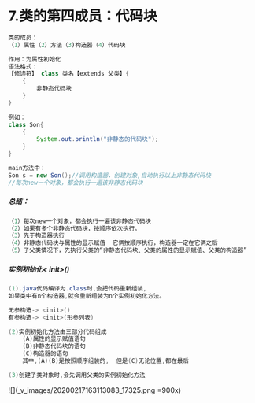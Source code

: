 # 7.类的第四成员：代码块
```java
类的成员：
（1）属性（2）方法（3)构造器（4）代码块

作用：为属性初始化
语法格式：
【修饰符】 class 类名【extends 父类】{
	{
		非静态代码块
	}
}

例如：
class Son{
	{
		System.out.println("非静态的代码块");
	}
}

main方法中：
Son s = new Son();//调用构造器，创建对象,自动执行以上非静态代码块
//每次new一个对象，都会执行一遍该非静态代码块
```
##### 总结：
```java
（1）每次new一个对象，都会执行一遍该非静态代码块
（2）如果有多个非静态代码块，按顺序依次执行。
（3）先于构造器执行
（4）非静态代码块与属性的显示赋值  它俩按顺序执行，构造器一定在它俩之后
（5）子父类情况下，先执行父类的“非静态代码块、父类的属性的显示赋值、父类的构造器”
```
##### 实例初始化< init>()
```java
(1).java代码编译为.class时,会把代码重新组装,
如果类中有n个构造器,就会重新组装为n个实例初始化方法。

无参构造-> <init>()
有参构造-> <init>(形参列表)

(2)实例初始化方法由三部分代码组成
	(A)属性的显示赋值语句
	(B)非静态代码块的语句
	(C)构造器的语句
	其中,(A)(B)是按照顺序组装的,  但是(C)无论位置,都在最后

(3)创建子类对象时,会先调用父类的实例初始化方法

```
![](_v_images/20200217163113083_17325.png =900x)